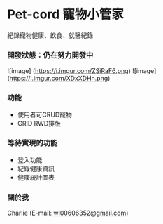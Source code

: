 # Pet-cord 寵物小管家

紀錄寵物健康、飲食、就醫紀錄

### 開發狀態：仍在努力開發中

![image] (https://i.imgur.com/ZSiRaF6.png)
![image] (https://i.imgur.com/XDxXDHn.png)

### 功能

* 使用者可CRUD寵物
* GRID RWD排版

### 等待實現的功能

* 登入功能
* 紀錄健康資訊
* 健康統計圖表

### 關於我
Charlie (E-mail: wl00606352@gmail.com)
